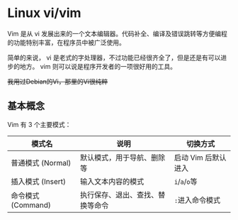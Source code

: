 # Linux vi/vim

Vim 是从 vi 发展出来的一个文本编辑器。代码补全、编译及错误跳转等方便编程的功能特别丰富，在程序员中被广泛使用。

简单的来说， vi 是老式的字处理器，不过功能已经很齐全了，但是还是有可以进步的地方。 vim 则可以说是程序开发者的一项很好用的工具。

<del>我用过Debian的Vi，那里的Vi很纯粹</del>


## 基本概念

Vim 有 3 个主要模式：

| 模式名             | 说明                             | 切换方式            |
| ------------------ | -------------------------------- | ------------------- |
| 普通模式 (Normal)  | 默认模式，用于导航、删除等       | 启动 Vim 后默认进入 |
| 插入模式 (Insert)  | 输入文本内容的模式               | `i`/`a`/`o`等 |
| 命令模式 (Command) | 执行保存、退出、查找、替换等命令 | `:`进入命令模式   |
